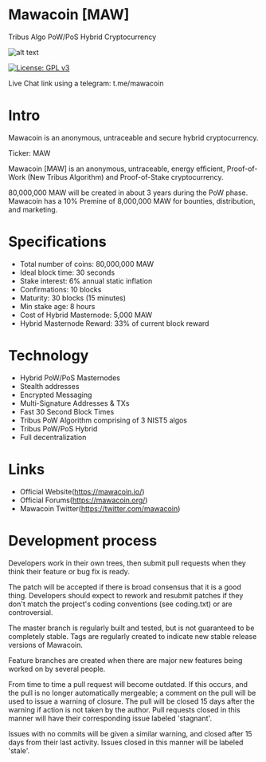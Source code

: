 <h1>Mawacoin [MAW]</h1>


Tribus Algo PoW/PoS Hybrid Cryptocurrency

   ![alt text](https://avatars1.githubusercontent.com/u/16735949?s=460&v=4)
   
<p><a href="http://www.gnu.org/licenses/gpl-3.0" rel="nofollow"><img src="https://camo.githubusercontent.com/bf135a9cea09d0ea4bba410582c0e70ec8222736/68747470733a2f2f696d672e736869656c64732e696f2f62616467652f4c6963656e73652d47504c25323076332d626c75652e737667" alt="License: GPL v3" data-canonical-src="https://img.shields.io/badge/License-GPL%20v3-blue.svg" style="max-width:100%;"></a></p>   
   

Live Chat link using a telegram: t.me/mawacoin

<h1>Intro</h1>

Mawacoin is an anonymous, untraceable and secure hybrid cryptocurrency.

Ticker: MAW

Mawacoin [MAW] is an anonymous, untraceable, energy efficient, Proof-of-Work (New Tribus Algorithm) and Proof-of-Stake cryptocurrency.

80,000,000 MAW will be created in about 3 years during the PoW phase. Mawacoin has a 10% Premine of 8,000,000 MAW for bounties, distribution, and marketing.

<h1>Specifications</h1>
<ul>
  <li>Total number of coins: 80,000,000 MAW</li>
  <li>Ideal block time: 30 seconds</li>
  <li>Stake interest: 6% annual static inflation</li>
  <li>Confirmations: 10 blocks</li>
  <li>Maturity: 30 blocks (15 minutes)</li>
  <li>Min stake age: 8 hours</li>
  <li>Cost of Hybrid Masternode: 5,000 MAW</li>
  <li>Hybrid Masternode Reward: 33% of current block reward</li>
</ul>

<h1>Technology</h1>
<ul>
  <li>Hybrid PoW/PoS Masternodes</li>
  <li>Stealth addresses</li>
  <li>Encrypted Messaging</li>
  <li>Multi-Signature Addresses & TXs</li>
  <li>Fast 30 Second Block Times</li>
  <li>Tribus PoW Algorithm comprising of 3 NIST5 algos</li>
  <li>Tribus PoW/PoS Hybrid</li>
  <li>Full decentralization</li>
</ul>

<h1>Links</h1>
<ul>
<li>Official Website(<a href="https://mawacoin.io/" rel="nofollow">https://mawacoin.io/</a>)</li>
<li>Official Forums(<a href="https://mawacoin.org/" rel="nofollow">https://mawacoin.org/</a>)</li>
<li>Mawacoin Twitter(<a href="https://twitter.com/mawacoin" rel="nofollow">https://twitter.com/mawacoin</a>)</li>
</ul>

<h1>Development process</h1>

Developers work in their own trees, then submit pull requests when they think their feature or bug fix is ready.

The patch will be accepted if there is broad consensus that it is a good thing. Developers should expect to rework and resubmit patches if they don't match the project's coding conventions (see coding.txt) or are controversial.

The master branch is regularly built and tested, but is not guaranteed to be completely stable. Tags are regularly created to indicate new stable release versions of Mawacoin.

Feature branches are created when there are major new features being worked on by several people.

From time to time a pull request will become outdated. If this occurs, and the pull is no longer automatically mergeable; a comment on the pull will be used to issue a warning of closure. The pull will be closed 15 days after the warning if action is not taken by the author. Pull requests closed in this manner will have their corresponding issue labeled 'stagnant'.

Issues with no commits will be given a similar warning, and closed after 15 days from their last activity. Issues closed in this manner will be labeled 'stale'.
